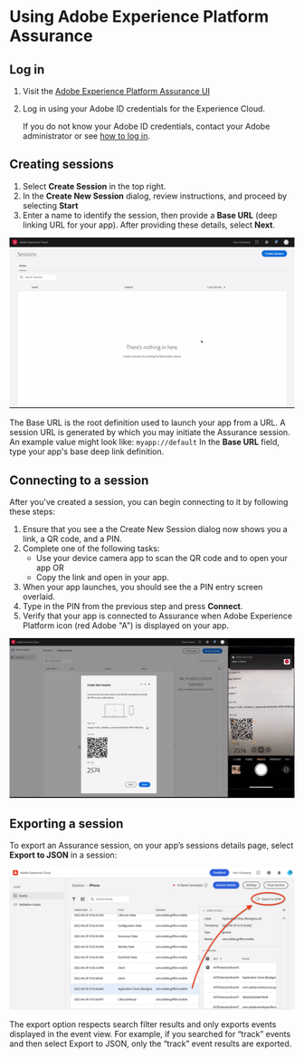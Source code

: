 # Using Adobe Experience Platform Assurance

## Log in

1. Visit the [Adobe Experience Platform Assurance UI](https://experience.adobe.com/griffon)
2. Log in using your Adobe ID credentials for the Experience Cloud.

   If you do not know your Adobe ID credentials, contact your Adobe administrator or see [how to log in](https://docs.adobe.com/content/help/en/core-services/interface/manage-users-and-products/getting-started-experience-cloud.html).

## Creating sessions

1. Select **Create Session** in the top right.
2. In the **Create New Session** dialog, review instructions, and proceed by selecting **Start**
3. Enter a name to identify the session, then provide a **Base URL** (deep linking URL for your app). After providing these details, select **Next**.

![Creating a new session](./assets/index/create-session.gif)

<InlineAlert variant="info" slots="text"/>

The Base URL is the root definition used to launch your app from a URL. A session URL is generated by which you may initiate the Assurance session. An example value might look like: `myapp://default` In the **Base URL** field, type your app's base deep link definition.

## Connecting to a session

After you've created a session, you can begin connecting to it by following these steps:

1. Ensure that you see a the Create New Session dialog now shows you a link, a QR code, and a PIN. 
2. Complete one of the following tasks:
   * Use your device camera app to scan the QR code and to open your app OR
   * Copy the link and open in your app.
3. When your app launches, you should see the a PIN entry screen overlaid.
4. Type in the PIN from the previous step and press **Connect**.
5. Verify that your app is connected to Assurance when Adobe Experience Platform icon (red Adobe "A") is displayed on your app.

![Connecting to a session](./assets/index/connect-session.gif)

## Exporting a session

To export an Assurance session, on your app’s sessions details page, select **Export to JSON** in a session:

![Exporting a session](./assets/index/export-session.png)

The export option respects search filter results and only exports events displayed in the event view. For example, if you searched for “track” events and then select Export to JSON, only the “track” event results are exported.